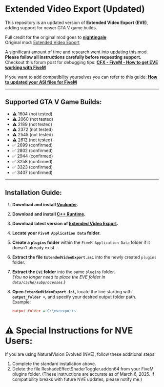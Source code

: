 # Extended Video Export (Updated)

This repository is an updated version of **Extended Video Export (EVE)**, adding support for newer GTA V game builds.

Full credit for the original mod goes to **[nightingale](https://www.gta5-mods.com/users/nightingale)**  
Original mod: [Extended Video Export](https://www.gta5-mods.com/scripts/extended-video-export)

A significant amount of time and research went into updating this mod. **Please follow all instructions carefully before requesting support.**
Checkout this forum post for debugging tips: **[CFX - FiveM - How to get EVE working with FiveM](https://forum.cfx.re/t/how-to-use-extended-video-export-eve-fivem/2581771)**  

If you want to add compatibility yourselves you can refer to this guide: **[How to updated your ASI files for FiveM](https://forum.cfx.re/t/how-to-make-a-res-file-and-update-your-asi-files/5090038)**  

---

## Supported GTA V Game Builds:

- ⚠️ 1604 (not tested)
- ⚠️ 2060 (not tested)
- ⚠️ 2189 (not tested)
- ⚠️ 2372 (not tested)
- ⚠️ 2545 (not tested)
- ⚠️ 2612 (not tested)
- ✅ 2699 (confirmed)
- ✅ 2802 (confirmed)
- ✅ 2944 (confirmed)
- ✅ 3258 (confirmed)
- ✅ 3323 (confirmed)
- ✅ 3407 (confirmed)

---

## Installation Guide:

1. **Download and install [Voukoder](https://github.com/Vouk/voukoder/releases).**

2. **Download and install [C++ Runtime](https://aka.ms/vs/17/release/vc_redist.x64.exe).**

3. **Download latest version of [Extended Video Export](https://github.com/MiffedLyric559/EVE-FiveM/releases/latest).**

4. **Locate your `FiveM Application Data` folder.**

5. **Create a `plugins` folder** within the `FiveM Application Data` folder if it doesn't already exist.

6. **Extract the file `ExtendedVideoExport.asi`** into the newly created `plugins` folder.

7. **Extract the `EVE` folder** into the same `plugins` folder.  
   *(You no longer need to place the EVE folder in `data/cache/subprocesses`.)*

8. **Open `ExtendedVideoExport.ini`**, locate the line starting with **`output_folder =`**, and specify your desired output folder path.  
   Example:
   ```ini
   output_folder = C:\eveexports

# ⚠️ Special Instructions for NVE Users:
If you are using NaturalVision Evolved (NVE), follow these additional steps:

1. Complete the standard installation above.
2. Delete the file ReshadeEffectShaderToggler.addon64 from your FiveM plugins folder.
(These instructions are accurate as of March 6, 2025. If compatibility breaks with future NVE updates, please notify me.)
